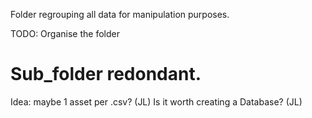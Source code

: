 Folder regrouping all data for manipulation purposes.

TODO: Organise the folder
# Sub_folder redondant. 
Idea: maybe 1 asset per .csv? (JL)
Is it worth creating a Database? (JL)
